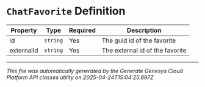 # `ChatFavorite` Definition

| Property | Type | Required | Description |
|----------|------|----------|-------------|
| id | `string` | Yes | The guid id of the favorite |
| externalId | `string` | Yes | The external id of the favorite |

---

*This file was automatically generated by the Generate Genesys Cloud Platform API classes utility on 2025-04-24T15:04:25.897Z*